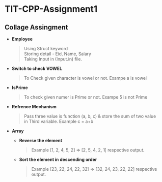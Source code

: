 # TIT-CPP-Assignment1

## Collage Assingment 

- **Employee**
  > Using Struct keyword<br />
  > Storing detail - Eid, Name, Salary<br />
  > Taking Input in (Input.in) file.<br />

- **Switch to check VOWEL**
  > To Check given character is vowel or not.
  > Exampe a is vowel
  
- **IsPrime**
  > To check given numer is Prime or not.
  > Exampe 5 is not Prime
  
- **Refrence Mechanism**
  > Pass three value is function (a, b, c) & store the sum of two value in Third variable.
  > Example c = a+b
  
- **Array**
  - **Reverse the element**
    > Example [1, 2, 4, 5, 2] => [2, 5, 4, 2, 1] respective output.
  
  - **Sort the element in descending order**
    > Example [23, 22, 24, 22, 32] => [32, 24, 23, 22, 22] respective output.
